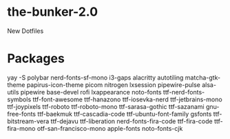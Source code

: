 # the-bunker-2.0
New Dotfiles

# Packages
yay -S polybar nerd-fonts-sf-mono i3-gaps alacritty autotiling matcha-gtk-theme papirus-icon-theme picom nitrogen lxsession pipewire-pulse alsa-utils pipewire base-devel rofi lxappearance noto-fonts ttf-nerd-fonts-symbols ttf-font-awesome ttf-hanazono ttf-iosevka-nerd ttf-jetbrains-mono ttf-joypixels ttf-roboto ttf-roboto-mono ttf-sarasa-gothic ttf-sazanami gnu-free-fonts ttf-baekmuk ttf-cascadia-code ttf-ubuntu-font-family gsfonts ttf-bitstream-vera ttf-dejavu ttf-liberation nerd-fonts-fira-code ttf-fira-code ttf-fira-mono otf-san-francisco-mono apple-fonts noto-fonts-cjk
